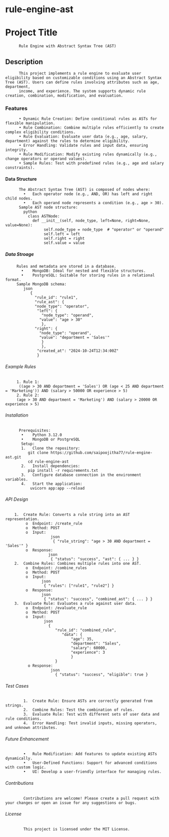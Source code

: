 # rule-engine-ast
# Project Title 
          Rule Engine with Abstract Syntax Tree (AST)
## Description
          This project implements a rule engine to evaluate user eligibility based on customizable conditions using an Abstract Syntax Tree (AST). Users can define rules involving attributes such as age, department,
          income, and experience. The system supports dynamic rule creation, combination, modification, and evaluation.
### Features
          •	Dynamic Rule Creation: Define conditional rules as ASTs for flexible manipulation.
          •	Rule Combination: Combine multiple rules efficiently to create complex eligibility conditions.
          •	Rule Evaluation: Evaluate user data (e.g., age, salary, department) against the rules to determine eligibility.
          •	Error Handling: Validate rules and input data, ensuring integrity.
          •	Rule Modification: Modify existing rules dynamically (e.g., change operators or operand values).
          •	Sample Rules: Test with predefined rules (e.g., age and salary constraints).
#### Data Structure
          The Abstract Syntax Tree (AST) is composed of nodes where:
            •	Each operator node (e.g., AND, OR) has left and right child nodes.
            •	Each operand node represents a condition (e.g., age > 30).
          Sample AST node structure:
            python
              class ASTNode:
                def __init__(self, node_type, left=None, right=None, value=None):
                     self.node_type = node_type  # "operator" or "operand"
                     self.left = left
                     self.right = right
                     self.value = value
##### Data Stroage
         Rules and metadata are stored in a database. 
           •	MongoDB: Ideal for nested and flexible structures.
           •	PostgreSQL: Suitable for storing rules in a relational format.
         Sample MongoDB schema:
            json
               {
                 "rule_id": "rule1",
                 "rule_ast": {
                 "node_type": "operator",
                  "left": {
                    "node_type": "operand",
                   "value": "age > 30"
                    },
                 "right": {
                   "node_type": "operand",
                   "value": "department = 'Sales'"
                    }
                    },
                  "created_at": "2024-10-24T12:34:00Z"
                  }
###### Example Rules
         1.	Rule 1:
          ((age > 30 AND department = 'Sales') OR (age < 25 AND department = 'Marketing')) AND (salary > 50000 OR experience > 5)
         2.	Rule 2:
         (age > 30 AND department = 'Marketing') AND (salary > 20000 OR experience > 5)
###### Installation
          Prerequisites:
           •	Python 3.12.0
           •	MongoDB or PostgreSQL
           Setup:
           1.	Clone the repository:
              git clone https://github.com/saipoojitha77/rule-engine-ast.git
              cd rule-engine-ast
           2.	Install dependencies:
              pip install -r requirements.txt
           3.	Configure database connection in the environment variables.
           4.	Start the application:
               uvicorn app:app --reload
###### API Design
        1.	Create Rule: Converts a rule string into an AST representation.
             o	Endpoint: /create_rule
             o	Method: POST
             o	Input:
                        json
                         { "rule_string": "age > 30 AND department = 'Sales'" }
             o	Response:
                       json
                        { "status": "success", "ast": { ... } }
        2.	Combine Rules: Combines multiple rules into one AST.
             o	Endpoint: /combine_rules
             o	Method: POST
             o	Input:
                    json
                     { "rules": ["rule1", "rule2"] }
             o	Response:
                    json
                     { "status": "success", "combined_ast": { ... } }
        3.	Evaluate Rule: Evaluates a rule against user data.
             o	Endpoint: /evaluate_rule
             o	Method: POST
             o	Input:
                     json
                       {
                          "rule_id": "combined_rule",
                             "data": {
                                 "age": 35,
                                 "department": "Sales",
                                 "salary": 60000,
                                 "experience": 3
                                 }
                          }
              o	Response:
                        json
                          { "status": "success", "eligible": true }
###### Test Cases
            1.	Create Rule: Ensure ASTs are correctly generated from strings.
            2.	Combine Rules: Test the combination of rules.
            3.	Evaluate Rule: Test with different sets of user data and rule conditions.
            4.	Error Handling: Test invalid inputs, missing operators, and unknown attributes.
###### Future Enhancement
            •	Rule Modification: Add features to update existing ASTs dynamically.
            •	User-Defined Functions: Support for advanced conditions with custom logic.
            •	UI: Develop a user-friendly interface for managing rules.
###### Contributions
            Contributions are welcome! Please create a pull request with your changes or open an issue for any suggestions or bugs.
###### License
            This project is licensed under the MIT License.
            
